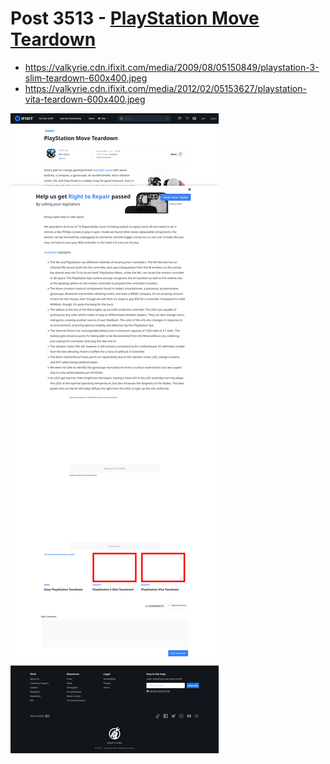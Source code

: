 # Post 3513 - [PlayStation Move Teardown](https://www.ifixit.com/News/3513/playstation-move-teardown)

- https://valkyrie.cdn.ifixit.com/media/2009/08/05150849/playstation-3-slim-teardown-600x400.jpeg
- https://valkyrie.cdn.ifixit.com/media/2012/02/05153627/playstation-vita-teardown-600x400.jpeg

![screencap](screenshots/921732e1-438e-489b-94a9-ee50b6e06732.png)
